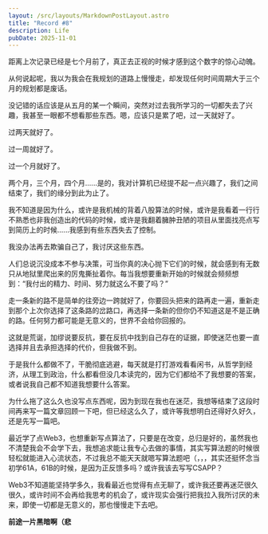 ```yaml
---
layout: /src/layouts/MarkdownPostLayout.astro
title: "Record #8"
description: Life
pubDate: 2025-11-01
---
```

距离上次记录已经是七个月前了，真正去正视的时候才感到这个数字的惊心动魄。

从何说起呢，我以为我会在我规划的道路上慢慢走，却发现任何时间周期大于三个月的规划都是废话。

没记错的话应该是从五月的某一个瞬间，突然对过去我所学习的一切都失去了兴趣，我甚至一眼都不想看那些东西。嗯，应该只是累了吧，过一天就好了。

过两天就好了。

过一周就好了。

过一个月就好了。

两个月，三个月，四个月......是的，我对计算机已经提不起一点兴趣了，我们之间结束了，我们的缘分到此为止了。

我不知道是因为什么，或许是我机械的背着八股算法的时候，或许是我看着一行行不熟悉也非我创造出的代码的时候，或许是我翻着臃肿丑陋的项目从里面找亮点写到简历上的时候......我感到有些东西失去了控制。

我没办法再去欺骗自己了，我讨厌这些东西。

人们总说沉没成本不参与决策，可当你真的决心抛下它们的时候，就会感到有无数只从地狱里爬出来的厉鬼撕扯着你。每当我想要重新开始的时候就会频频想到：“我付出的精力、时间、努力就这么不要了吗？”

走一条新的路不是简单的往旁边一跨就好了，你要回头把来的路再走一遍，重新走到那个上次你选择了这条路的岔路口，再选择一条新的但你仍不知道这是不是正确的路。任何努力都可能是无意义的，世界不会给你回报的。

这就是荒诞，加缪说要反抗，要在反抗中找到自己存在的证据，即使迷茫也要一直选择并且去承担选择的代价，但我做不到。

于是我什么都做不了，干脆彻底逃避，每天就是打打游戏看看闲书，从哲学到经济，从理工到政治，什么都看但没几本读完的，因为它们都给不了我想要的答案，或者说我自己都不知道我想要什么答案。

为什么拖了这么久也没写点东西呢，因为到现在我也在迷茫，我想等结束了这段时间再来写一篇文章回顾一下吧，但已经这么久了，或许等我想明白还得好久好久，还是先写一篇吧。

最近学了点Web3，也想重新写点算法了，只要是在改变，总归是好的，虽然我也不清楚我会不会学下去，我想追求能让我专心去做的事情，其实写算法题的时候很轻松就能进入心流状态，不过我总不能天天就嗯写算法题吧（，，，其实还挺怀念当初学61A，61B的时候，是因为正反馈多吗？或许我该去写写CSAPP？

Web3不知道能坚持学多久，我看最近也觉得有点无聊了，或许我还要再迷茫很久很久，或许时间不会再给我思考的机会了，或许现实会强行把我拉入我所讨厌的未来，即使一切都是无意义的，那也慢慢走下去吧。

**前途一片黑暗啊（悲**

